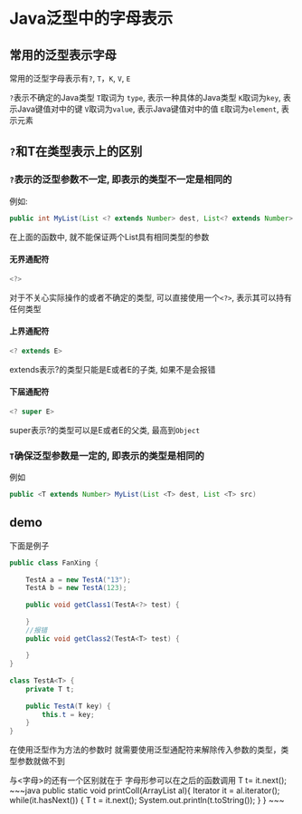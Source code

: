 # Java泛型中的字母表示

## 常用的泛型表示字母

常用的泛型字母表示有`?`, `T`，`K`, `V`, 	`E`

`?`表示不确定的Java类型
`T`取词为	`type`, 表示一种具体的Java类型
`K`取词为`key`, 表示Java键值对中的键
`V`取词为`value`, 表示Java键值对中的值
`E`取词为`element`, 表示元素

## `?`和T在类型表示上的区别
###  `?`表示的泛型参数不一定, 即表示的类型不一定是相同的
例如:
```java
public int MyList(List <? extends Number> dest, List<? extends Number> src)
```
在上面的函数中, 就不能保证两个List具有相同类型的参数
#### 无界通配符
```java
<?>
```
对于不关心实际操作的或者不确定的类型, 可以直接使用一个`<?>`, 表示其可以持有任何类型
#### 上界通配符
```java
<? extends E>
```
extends表示?的类型只能是E或者E的子类, 如果不是会报错 

#### 下届通配符
```java
<? super E>
```
super表示?的类型可以是E或者E的父类, 最高到`Object`
### `T`确保泛型参数是一定的, 即表示的类型是相同的
例如
```java
public <T extends Number> MyList(List <T> dest, List <T> src)
```



## demo
下面是例子 
~~~java
public class FanXing {
 
    TestA a = new TestA("13");
    TestA b = new TestA(123);
 
    public void getClass1(TestA<?> test) {
 
    }
    //报错
    public void getClass2(TestA<T> test) {
 
    }
}
 
class TestA<T> {
    private T t;
 
    public TestA(T key) {
        this.t = key;
    }
}
~~~

在使用泛型作为方法的参数时 就需要使用泛型通配符来解除传入参数的类型，类型参数就做不到

<?>与<字母>的还有一个区别就在于   字母形参可以在之后的函数调用  T  t= it.next();
~~~java
public static void printColl(ArrayList<T> al){
        Iterator<T> it = al.iterator();
        while(it.hasNext())
        {
            T t = it.next();
            System.out.println(t.toString());
        }
}
~~~